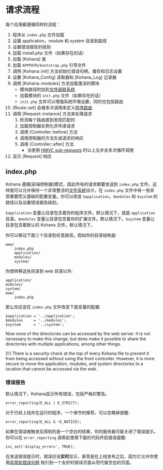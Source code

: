 # 请求流程

每个应用都遵循同样的流程：

1. 程序从 `index.php` 文件加载
2. 设置 application，module 和 system 目录到路径
3. 设置错误报告的级别
4. 加载 install.php 文件（如果存在的话）
5. 加载 [Kohana] 类
6. 加载 `APPPATH/bootstrap.php` 引导文件
7. 调用 [Kohana::init] 方法初始化错误句柄，缓存和日志设置
8. 设置 [Kohana_Config] 读取器和 [Kohana_Log] 记录器
9. 调用 [Kohana::modules] 方法加载激活的模块
    * 模块路径附加到[文件级联系统](about.filesystem).
    * 加载模块的 `init.php` 文件（如果存在的话）
    * `init.php` 文件可以增强系统环境设置，同时也包括路由
10. [Route::set] 会被多次调用来定义[程序路由](using.routing)
11. 调用 [Request::instance] 方法来处理请求
    1. 检测每个路由直到发现匹配的
    2. 加载控制器实例化并传递请求
    3. 调用 [Controller::before] 方法
    4. 调用控制器的方法生成请求的响应
    5. 调用 [Controller::after] 方法
        * 当使用 [HMVC sub-requests](about.mvc) 时以上五步会多次循环调用
12. 显示 [Request] 响应

## index.php

Kohana 遵循[前端控制器]模式，因此所有的请求都要发送到 `index.php` 文件。这样就可以允许保持一个非常整洁的[文件系统](about.filesystem)设计。在 `index.php` 文件中有一些非常重要而又基础的配置变量。你可以改变 `$application`，`$modules` 和 `$system` 的路径以及设置错误报告级别。

`$application` 变量让目录包含着你的程序文件。默认情况下，就是 `application` 目录。`$modules` 变量让目录包含着你的扩展文件。默认情况下。`$system` 变量让目录包含着默认的 Kohana 文件。默认情况下。

你可以移动下面三个目录到任意路径。假如你的目录结构是:

    www/
        index.php
        application/
        modules/
        system/

你想转移这些目录到 web 目录以外:

    application/
    modules/
    system/
    www/
        index.php

那么你应该在 `index.php` 文件改变下面变量的配置:

    $application = '../application';
    $modules     = '../modules';
    $system      = '../system';

Now none of the directories can be accessed by the web server. It is not necessary to make this change, but does make it possible to share the directories with multiple applications, among other things.

[!!] There is a security check at the top of every Kohana file to prevent it from being accessed without using the front controller. However, it is more secure to move the application, modules, and system directories to a location that cannot be accessed via the web.

### 错误报告

默认情况下，Kohana显示所有错误，包括严格的警告。

    error_reporting(E_ALL | E_STRICT);

对于已经上线并在运行的程序，一个保守的推荐，可以忽略掉提醒:

    error_reporting(E_ALL & ~E_NOTICE);

如果在错误被触发后得到的是一个空白的结果，你的服务器可能关闭了错误提示。你可以在 `error_reporting` 调用前使用下面的代码开启错误提醒:

    ini_set('display_errors', TRUE);

在发送错误提示时，错误应该**实时**显示，甚至是在上线发布之后，因为它允许你使用[异常和错误句柄](debugging.errors) 指引到一个友好的错误页面从而代替空白的页面。
